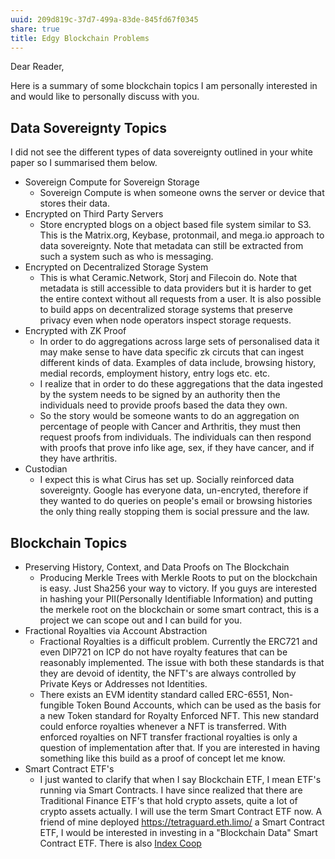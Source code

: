 ```yaml
---
uuid: 209d819c-37d7-499a-83de-845fd67f0345
share: true
title: Edgy Blockchain Problems
---
```

Dear Reader,

Here is a summary of some blockchain topics I am personally interested in and would like to personally discuss with you.

## Data Sovereignty Topics

I did not see the different types of data sovereignty outlined in your white paper so I summarised them below.

* Sovereign Compute for Sovereign Storage
	* Sovereign Compute is when someone owns the server or device that stores their data.
* Encrypted on Third Party Servers
	* Store encrypted blogs on a object based file system similar to S3. This is the Matrix.org, Keybase, protonmail, and mega.io approach to data sovereignty. Note that metadata can still be extracted from such a system such as who is messaging.
* Encrypted on Decentralized Storage System
	* This is what Ceramic.Network, Storj and Filecoin do. Note that metadata is still accessible to data providers but it is harder to get the entire context without all requests from a user. It is also possible to build apps on decentralized storage systems that preserve privacy even when node operators inspect storage requests.
* Encrypted with ZK Proof
	* In order to do aggregations across large sets of personalised data it may make sense to have data specific zk circuts that can ingest different kinds of data. Examples of data include, browsing history, medial records, employment history, entry logs etc. etc.
	* I realize that in order to do these aggregations that the data ingested by the system needs to be signed by an authority then the individuals need to provide proofs based the data they own. 
	* So the story would be someone wants to do an aggregation on percentage of people with Cancer and Arthritis, they must then request proofs from individuals. The individuals can then respond with proofs that prove info like age, sex, if they have cancer, and if they have arthritis.
* Custodian
	* I expect this is what Cirus has set up. Socially reinforced data sovereignty. Google has everyone data, un-encryted, therefore if they wanted to do queries on people's email or browsing histories the only thing really stopping them is social pressure and the law.

## Blockchain Topics

* Preserving History, Context, and Data Proofs on The Blockchain
	* Producing Merkle Trees with Merkle Roots to put on the blockchain is easy. Just Sha256 your way to victory. If you guys are interested in hashing your PII(Personally Identifiable Information) and putting the merkele root on the blockchain or some smart contract, this is a project we can scope out and I can build for you.
* Fractional Royalties via Account Abstraction
	* Fractional Royalties is a difficult problem. Currently the ERC721 and even DIP721 on ICP do not have royalty features that can be reasonably implemented. The issue with both these standards is that they are devoid of identity, the NFT's are always controlled by Private Keys or Addresses not Identities. 
	* There exists an EVM identity standard called ERC-6551, Non-fungible Token Bound Accounts, which can be used as the basis for a new Token standard for Royalty Enforced NFT. This new standard could enforce royalties whenever a NFT is transferred. With enforced royalties on NFT transfer fractional royalties is only a question of implementation after that. If you are interested in having something like this build as a proof of concept let me know.
* Smart Contract ETF's
	* I just wanted to clarify that when I say Blockchain ETF, I mean ETF's running via Smart Contracts. I have since realized that there are Traditional Finance ETF's that hold crypto assets, quite a lot of crypto assets actually. I will use the term Smart Contract ETF now. A friend of mine deployed https://tetraguard.eth.limo/ a Smart Contract ETF, I would be interested in investing in a "Blockchain Data" Smart Contract ETF. There is also [Index Coop](https://indexcoop.com/)